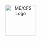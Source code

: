 <p align="center">
  <img src="https://www.mecfs.de/wp-content/uploads/2017/03/DG_MECFS_logo_white.pn" width="100" title="ME/CFS Logo" alt="ME/CFS Logo" style="float:left;">
</p>

